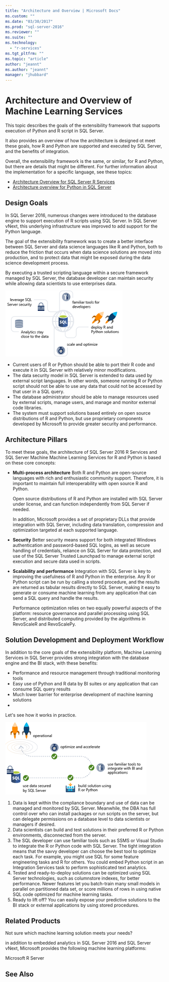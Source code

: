 ```yaml
---
title: "Architecture and Overview | Microsoft Docs"
ms.custom: ""
ms.date: "03/30/2017"
ms.prod: "sql-server-2016"
ms.reviewer: ""
ms.suite: ""
ms.technology: 
  - "r-services"
ms.tgt_pltfrm: ""
ms.topic: "article"
author: "jeannt"
ms.author: "jeannt"
manager: "jhubbard"
---
```


# Architecture and Overview of Machine Learning Services

This topic describes the goals of the extensibility framework that supports execution of Python and R script in SQL Server. 

It also provides an overview of how the architecture is designed ot meet these goals, how R and Python are supported and executed by SQL Server, and the benefits of integration. 

Overall, the extensibility framework is the same, or similar, for R and Python, but there are details that might be different. For further information about the implementation for a specific language, see these topics:

+ [Architecture Overview for SQL Server R Services](../../advanced-analytics/r-services/architecture-overview-sql-server-r-services.md)
+ [Architecture overview for Python in SQL Server](../../advanced-analytics/python/architecture-overview-sql-server-python.md)


## Design Goals

In SQL Server 2016, numerous changes were introduced to the database engine to support execution of R scripts using SQL Server. In SQL Server vNext, this underlying infrastructure was improved to add support for the Python language. 

The goal of the extensibility framework was to create a better interface between SQL Server and data science languages like R and Python, both to reduce the friction that occurs when data science solutions are moved into production, and to protect data that might be exposed during the data science development process.

By executing a trusted scripting language within a secure framework managed by SQL Server, the database developer can maintain security while allowing data scientists to use enterprises data.

![Goals of integration with SQL Server](../advanced-analytics/media/ml-service-value-add.png "Machine Learning Services Value Add")

+ Current users of R or Python should be able to port their R code and execute it in SQL Server with relatively minor modifications.
+ The data security model in SQL Server is extended to data used by external script languages. In other words, someone running R or Python script should not be able to use any data that could not be accessed by that user in a SQL query.
+ The database administrator should be able to manage resources used by external scripts, manage users, and manage and monitor external code libraries.
+ The system must support solutions based entirely on open source distributions of R and Python, but use proprietary components developed by Microsoft to provide greater security and performance.

## Architecture Pillars

To meet these goals, the architecture of SQL Server 2016 R Services and SQL Server Machine Machine Learning Services for R and Python is based on these core concepts:

+ **Multi-process architecture**
 Both R and Python are open-source languages with rich and enthusiastic community support. Therefore, it is important to maintain full interoperability with open source R and Python.

  Open source distributions of R and Python are installed with SQL Server under license, and can function independently from SQL Server if needed. 

   In addition, Microsoft provides a set of proprietary DLLs that provide integration with SQL Server, including data translation, compression and optimization targeted at each supported language.

+ **Security**
   Better security means support for both integrated Windows authentication and password-based SQL logins, as well as secure handling of credentials, reliance on SQL Server for data protection, and use of the SQL Server Trusted Launchpad to manage external script execution and secure data used in scripts. 

+ **Scalability and performance**
  Integration with SQL Server is key to improving the usefulness of R and Python in the enterprise. Any R or Python script can be run by calling a stored procedure, and the results are returned as tabular results directly to SQL Server, making it easy to generate or consume machine learning from any application that can send a SQL query and handle the results.

  Performance optimization relies on two equally powerful aspects of the platform: resource governance and parallel processing using SQL Server, and distributed computing provided by the algorithms in RevoScaleR and RevoScalePy.


## Solution Development and Deployment Workflow

In addition to the core goals of the extensibility platform, Machine Learning Services in SQL Server provides strong integration with the database engine and the BI stack, with these benefits:

+ Performance and resource management through traditional monitoring tools
+ Easy use of Python and R data by BI suites or any application that can consume SQL query results
+ Much lower barrier for enterprise development of machine learning solutions
+  
Let's see how it works in practice.

![ML solution development process](../advanced-analytics/media/ml-solution-development-process.png "Develop and deploy using Machine Learning Services")

1. Data is kept within the compliance boundary and use of data can be managed and monitored by SQL Server. Meanwhile, the DBA has full control over who can install packages or run scripts on the server, but can delegate permissions on a database level to data scientists or managers if desired. 
2. Data scientists can build and test solutions in their preferred R or Python environments, disconnected from the server. 
3. The SQL developer can use familiar tools such as SSMS or Visual Studio to integrate the R or Python code with SQL Server. The tight integration means that the savvy developer can choose the best tool to optimize each task. For example, you might use SQL for some feature engineering tasks and R for others. You could embed Python script in an Integration Services task to perform sophisticated text analytics. 
4. Tested and ready-to-deploy solutions can be optimized using SQL Server technologies, such as columnstore indexes, for better performance. Newer features let you batch-train many small models in parallel on partitioned data set, or score millions of rows in using native SQL code optimized for machine learning tasks.
5. Ready to lift off? You can easily expose your predictive solutions to the BI stack or external applications by using stored procedures.

## Related Products

Not sure which machine learning solution meets your needs? 

in addition to embedded analytics in SQL Server 2016 and SQL Server vNext, Microsoft provides the following machine learning platforms:

Microsoft R Server


## See Also
